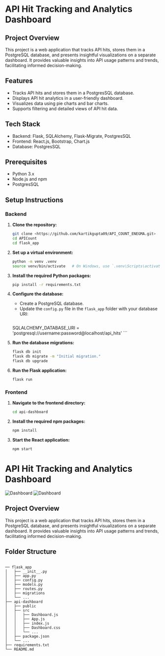 # API Hit Tracking and Analytics Dashboard

## Project Overview
This project is a web application that tracks API hits, stores them in a PostgreSQL database, and presents insightful visualizations on a separate dashboard. It provides valuable insights into API usage patterns and trends, facilitating informed decision-making.

## Features
- Tracks API hits and stores them in a PostgresSQL database.
- Displays API hit analytics in a user-friendly dashboard.
- Visualizes data using pie charts and bar charts.
- Supports filtering and detailed views of API hit data.

## Tech Stack
- Backend: Flask, SQLAlchemy, Flask-Migrate, PostgresSQL
- Frontend: React.js, Bootstrap, Chart.js
- Database: PostgresSQL

## Prerequisites
- Python 3.x
- Node.js and npm
- PostgresSQL

## Setup Instructions

### Backend

1. **Clone the repository:**
    ```sh
    git clone <https://github.com/kartikgupta09/API_COUNT_ENEGMA.git>
    cd APICount
    cd flask_app
    ```

2. **Set up a virtual environment:**
    ```sh
    python -m venv .venv
    source venv/bin/activate   # On Windows, use `.venv\Scripts\activate`
    ```

3. **Install the required Python packages:**
    ```sh
    pip install -r requirements.txt
    ```

4. **Configure the database:**
    - Create a PostgreSQL database.
    - Update the `config.py` file in the `flask_app` folder with your database URI:
        ```python
    SQLALCHEMY_DATABASE_URI = 'postgresql://username:password@localhost/api_hits'
        ```

5. **Run the database migrations:**
    ```sh
    flask db init
    flask db migrate -m "Initial migration."
    flask db upgrade
    ```

6. **Run the Flask application:**
    ```sh
    flask run
    ```

### Frontend

1. **Navigate to the frontend directory:**
    ```sh
    cd api-dashboard
    ```

2. **Install the required npm packages:**
    ```sh
    npm install
    ```

3. **Start the React application:**
    ```sh
    npm start
    ```
# API Hit Tracking and Analytics Dashboard

![Dashboard](image/api_image.png)
![Dashboard](image/api_image_2.png)

## Project Overview
This project is a web application that tracks API hits, stores them in a PostgreSQL database, and presents insightful visualizations on a separate dashboard. It provides valuable insights into API usage patterns and trends, facilitating informed decision-making.


## Folder Structure
```plaintext

── flask_app
│   ├── __init__.py
│   ├── app.py
│   ├── config.py
│   ├── models.py
│   ├── routes.py
│   ├── migrations
│   └── ...
├── api-dashboard
│   ├── public
│   ├── src
│   │   ├── Dashboard.js
│   │   ├── App.js
│   │   ├── index.js
│   │   ├── Dashboard.css
│   │   └── ...
│   ├── package.json
│   └── ...
├── requirements.txt
└── README.md

